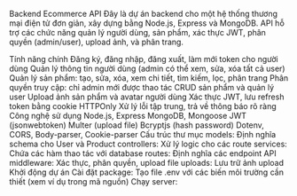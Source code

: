 Backend Ecommerce API
Đây là dự án backend cho một hệ thống thương mại điện tử đơn giản, xây dựng bằng Node.js, Express và MongoDB. API hỗ trợ các chức năng quản lý người dùng, sản phẩm, xác thực JWT, phân quyền (admin/user), upload ảnh, và phân trang.

Tính năng chính
Đăng ký, đăng nhập, đăng xuất, làm mới token cho người dùng
Quản lý thông tin người dùng (admin có thể xem, sửa, xóa tất cả user)
Quản lý sản phẩm: tạo, sửa, xóa, xem chi tiết, tìm kiếm, lọc, phân trang
Phân quyền truy cập: chỉ admin mới được thao tác CRUD sản phẩm và quản lý user
Upload ảnh sản phẩm và avatar người dùng
Xác thực JWT, lưu refresh token bằng cookie HTTPOnly
Xử lý lỗi tập trung, trả về thông báo rõ ràng
Công nghệ sử dụng
Node.js, Express
MongoDB, Mongoose
JWT (jsonwebtoken)
Multer (upload file)
Bcryptjs (hash password)
Dotenv, CORS, Body-parser, Cookie-parser
Cấu trúc thư mục
models: Định nghĩa schema cho User và Product
controllers: Xử lý logic cho các route
services: Chứa các hàm thao tác với database
routes: Định nghĩa các endpoint API
middleware: Xác thực, phân quyền, upload file
uploads: Lưu trữ ảnh upload
Khởi động dự án
Cài đặt package:
Tạo file .env với các biến môi trường cần thiết (xem ví dụ trong mã nguồn)
Chạy server:
